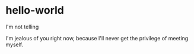 # hello-world
I'm not telling


I'm jealous of you right now, because I'll never get the privilege of meeting myself.
